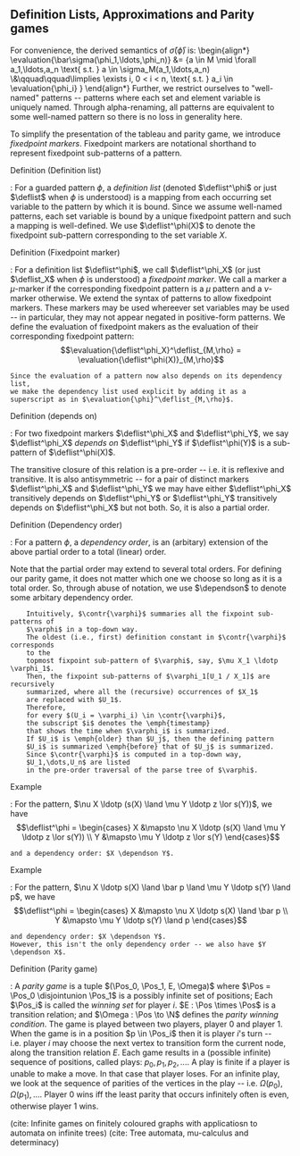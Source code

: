 ## Definition Lists, Approximations and Parity games

For convenience, the derived semantics of $\bar\sigma(\bar \phi)$ is:
\begin{align*}
\evaluation{\bar\sigma(\phi_1,\ldots,\phi_n)} &= \{a \in M \mid 
                            \forall a_1,\ldots,a_n \text{ s.t. } a \in \sigma_M(a_1,\ldots,a_n)
\\&\qquad\qquad\limplies \exists i, 0 < i < n, \text{ s.t. } a_i \in \evaluation{\phi_i} \}
\end{align*}
Further, we restrict ourselves to "well-named" patterns
-- patterns where each set and element variable is uniquely named.
Through alpha-renaming, all patterns are equivalent to some well-named pattern
so there is no loss in generality here.

To simplify the presentation of the tableau and parity game,
we introduce *fixedpoint markers*.
Fixedpoint markers are notational shorthand to represent fixedpoint sub-patterns of a pattern.

Definition (Definition list)

:   For a guarded pattern $\phi$, a *definition list*
    (denoted $\deflist^\phi$ or just $\deflist$ when $\phi$ is understood)
    is a mapping from each occurring set variable to the pattern by which it is bound.
    Since we assume well-named patterns, each set variable is bound by a unique
    fixedpoint pattern and such a mapping is well-defined.
    We use $\deflist^\phi(X)$ to denote the fixedpoint sub-pattern corresponding to the set variable $X$.

Definition (Fixedpoint marker)

:   For a definition list $\deflist^\phi$,
    we call $\deflist^\phi_X$ (or just $\deflist_X$ when $\phi$ is understood)
    a *fixedpoint marker*.
    We call a marker a $\mu$-marker if the corresponding fixedpoint pattern is a $\mu$ pattern
    and a $\nu$-marker otherwise.
    We extend the syntax of patterns to allow fixedpoint markers. These markers may
    be used whereever set variables may be used -- in particular, they may not
    appear negated in positive-form patterns. We define the evaluation of fixedpoint
    makers as the evaluation of their corresponding fixedpoint pattern:
    $$\evaluation{\deflist^\phi_X}^\deflist_{M,\rho} = \evaluation{\deflist^\phi(X)}_{M,\rho}$$

    Since the evaluation of a pattern now also depends on its dependency list,
    we make the dependency list used explicit by adding it as a superscript as in $\evaluation{\phi}^\deflist_{M,\rho}$.

Definition (depends on) 

:   For two fixedpoint markers $\deflist^\phi_X$ and $\deflist^\phi_Y$,
    we say $\deflist^\phi_X$ *depends on* $\deflist^\phi_Y$
    if $\deflist^\phi(Y)$ is a sub-pattern of $\deflist^\phi(X)$.

The transitive closure of this relation is a pre-order -- i.e. it is reflexive and transitive.
It is also antisymmetric -- for a pair of distinct markers $\deflist^\phi_X$ and $\deflist^\phi_Y$
we may have either $\deflist^\phi_X$ transitively depends on $\deflist^\phi_Y$
or $\deflist^\phi_Y$ transitively depends on $\deflist^\phi_X$ but not both.
So, it is also a partial order.

Definition (Dependency order)

:   For a pattern $\phi$, a *dependency order*, 
    is an (arbitary) extension of the above partial order to a total (linear) order.

Note that the partial order may extend to several total orders.
For defining our parity game, it does not matter which one we choose so long as it is a total order.
So, through abuse of notation, we use $\dependson$ to denote some arbitary dependency order.


        Intuitively, $\contr{\varphi}$ summaries all the fixpoint sub-patterns of 
        $\varphi$ in a top-down way. 
        The oldest (i.e., first) definition constant in $\contr{\varphi}$ corresponds 
        to the 
        topmost fixpoint sub-pattern of $\varphi$, say, $\mu X_1 \ldotp \varphi_1$.
        Then, the fixpoint sub-patterns of $\varphi_1[U_1 / X_1]$ are recursively 
        summarized, where all the (recursive) occurrences of $X_1$ 
        are replaced with $U_1$. 
        Therefore, 
        for every $(U_i = \varphi_i) \in \contr{\varphi}$,
        the subscript $i$ denotes the \emph{timestamp}
        that shows the time when $\varphi_i$ is summarized.
        If $U_i$ is \emph{older} than $U_j$, then the defining pattern 
        $U_i$ is summarized \emph{before} that of $U_j$ is summarized. 
        Since $\contr{\varphi}$ is computed in a top-down way,
        $U_1,\dots,U_n$ are listed 
        in the pre-order traversal of the parse tree of $\varphi$.


Example

:   For the pattern, $\nu X \ldotp (s(X) \land \mu Y \ldotp z \lor s(Y))$,
    we have $$\deflist^\phi = 
    \begin{cases}
    X &\mapsto \nu X \ldotp (s(X) \land \mu Y \ldotp z \lor s(Y)) \\
    Y &\mapsto \mu Y \ldotp z \lor s(Y)
    \end{cases}$$

    and a dependency order: $X \dependson Y$.

Example

:   For the pattern, $\nu X \ldotp s(X) \land \bar p \land \mu Y \ldotp s(Y) \land p$,
    we have $$\deflist^\phi = 
    \begin{cases}
    X &\mapsto \nu X \ldotp s(X) \land \bar p \\
    Y &\mapsto \mu Y \ldotp s(Y) \land p
    \end{cases}$$

    and dependency order: $X \dependson Y$.
    However, this isn't the only dependency order -- we also have $Y \dependson X$.

Definition (Parity game)

:   A *parity game* is a tuple $(\Pos_0, \Pos_1, E, \Omega)$
    where $\Pos = \Pos_0 \disjointunion \Pos_1$ is a possibly infinite set of positions;
    Each $\Pos_i$ is called the *winning set* for player $i$.
    $E : \Pos \times \Pos$ is a transition relation;
    and $\Omega : \Pos \to \N$ defines the *parity winning condition*.
    The game is played between two players, player $0$ and player $1$.
    When the game is in a position $p \in \Pos_i$ then it is player $i$'s turn -- i.e. player $i$ may choose
    the next vertex to transition form the current node, along the transition
    relation $E$.
    Each game results in a (possible infinite) sequence of positions, called plays: $p_0, p_1, p_2,...$.
    A play is finite if a player is unable to make a move. In that case that player loses.
    For an infinite play, we look at the sequence of parities of the vertices in the play
    -- i.e. $\Omega(p_0), \Omega(p_1), ...$.
    Player $0$ wins iff the least parity that occurs infinitely often is even, otherwise player $1$ wins.

(cite: Infinite games on finitely coloured graphs with applicatiosn to automata on infinite trees)
(cite: Tree automata, mu-calculus and determinacy)


